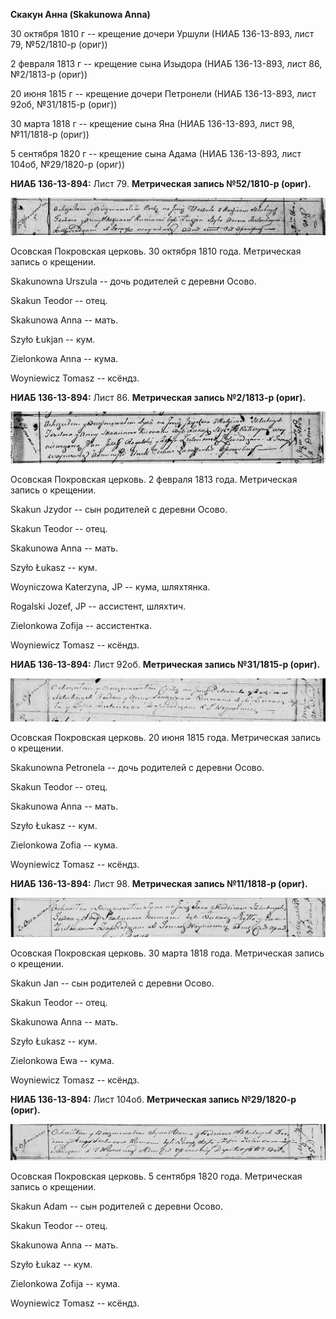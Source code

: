**Скакун Анна (Skakunowa Anna)**

30 октября 1810 г -- крещение дочери Уршули (НИАБ 136-13-893, лист 79,
№52/1810-р (ориг))

2 февраля 1813 г -- крещение сына Изыдора (НИАБ 136-13-893, лист 86,
№2/1813-р (ориг))

20 июня 1815 г -- крещение дочери Петронели (НИАБ 136-13-893, лист 92об,
№31/1815-р (ориг))

30 марта 1818 г -- крещение сына Яна (НИАБ 136-13-893, лист 98,
№11/1818-р (ориг))

5 сентября 1820 г -- крещение сына Адама (НИАБ 136-13-893, лист 104об,
№29/1820-р (ориг))

**НИАБ 136-13-894:** Лист 79. **Метрическая запись №52/1810-р (ориг).**

![](./media/94be25407cb71ed2e597b5a6eaf36e9e0e27cf8f.png)

Осовская Покровская церковь. 30 октября 1810 года. Метрическая запись о
крещении.

Skakunowna Urszula -- дочь родителей с деревни Осовo.

Skakun Teodor -- отец.

Skakunowa Anna -- мать.

Szyło Łukjan -- кум.

Zielonkowa Anna -- кума.

Woyniewicz Tomasz -- ксёндз.

**НИАБ 136-13-894:** Лист 86. **Метрическая запись №2/1813-р (ориг).**

![](./media/7698ca0277b58d5adba8b665979dd8a68d0785a8.png)

Осовская Покровская церковь. 2 февраля 1813 года. Метрическая запись о
крещении.

Skakun Jzydor -- сын родителей с деревни Осовo.

Skakun Teodor -- отец.

Skakunowa Anna -- мать.

Szyło Łukasz -- кум.

Woyniczowa Katerzyna, JP -- кума, шляхтянка.

Rogalski Jozef, JP -- ассистент, шляхтич.

Zielonkowa Zofija -- ассистентка.

Woyniewicz Tomasz -- ксёндз.

**НИАБ 136-13-894:** Лист 92об. **Метрическая запись №31/1815-р
(ориг).**

![](./media/c9a97da14e7661b2ff55fd8044453e0f225599c5.png)

Осовская Покровская церковь. 20 июня 1815 года. Метрическая запись о
крещении.

Skakunowna Petronela -- дочь родителей с деревни Осовo.

Skakun Teodor -- отец.

Skakunowa Anna -- мать.

Szyło Łukasz -- кум.

Zielonkowa Zofia -- кума.

Woyniewicz Tomasz -- ксёндз.

**НИАБ 136-13-894:** Лист 98. **Метрическая запись №11/1818-р (ориг).**

![](./media/f55fb0c71eb04fbc9733973ec5a111b508a8c0cd.png)

Осовская Покровская церковь. 30 марта 1818 года. Метрическая запись о
крещении.

Skakun Jan -- сын родителей с деревни Осовo.

Skakun Teodor -- отец.

Skakunowa Anna -- мать.

Szyło Łukasz -- кум.

Zielonkowa Ewa -- кума.

Woyniewicz Tomasz -- ксёндз.

**НИАБ 136-13-894:** Лист 104об. **Метрическая запись №29/1820-р
(ориг).**

![](./media/9c949cd35d64e4c0852c3277d72bc44aa8e82bdd.png)

Осовская Покровская церковь. 5 сентября 1820 года. Метрическая запись о
крещении.

Skakun Adam -- сын родителей с деревни Осовo.

Skakun Teodor -- отец.

Skakunowa Anna -- мать.

Szyło Łukaz -- кум.

Zielonkowa Zofija -- кума.

Woyniewicz Tomasz -- ксёндз.
